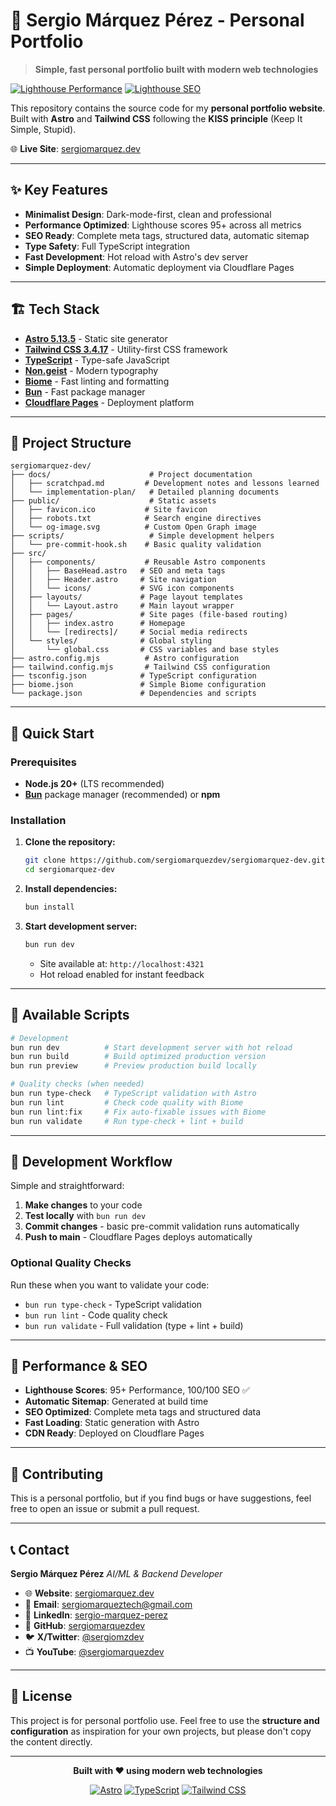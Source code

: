 # 🚀 Sergio Márquez Pérez - Personal Portfolio

> **Simple, fast personal portfolio built with modern web technologies**

[![Lighthouse Performance](https://img.shields.io/badge/Lighthouse-95%2B-brightgreen)](https://pagespeed.web.dev/)
[![Lighthouse SEO](https://img.shields.io/badge/SEO-100%2F100-brightgreen)](https://pagespeed.web.dev/)

This repository contains the source code for my **personal portfolio website**. Built with **Astro** and **Tailwind CSS** following the **KISS principle** (Keep It Simple, Stupid).

🌐 **Live Site**: [sergiomarquez.dev](https://sergiomarquez.dev)

---

## ✨ **Key Features**

- **Minimalist Design**: Dark-mode-first, clean and professional
- **Performance Optimized**: Lighthouse scores 95+ across all metrics
- **SEO Ready**: Complete meta tags, structured data, automatic sitemap
- **Type Safety**: Full TypeScript integration
- **Fast Development**: Hot reload with Astro's dev server
- **Simple Deployment**: Automatic deployment via Cloudflare Pages

---

## 🏗️ **Tech Stack**

- **[Astro 5.13.5](https://astro.build/)** - Static site generator
- **[Tailwind CSS 3.4.17](https://tailwindcss.com/)** - Utility-first CSS framework
- **[TypeScript](https://www.typescriptlang.org/)** - Type-safe JavaScript
- **[Non.geist](https://vercel.com/font/sans)** - Modern typography
- **[Biome](https://biomejs.dev/)** - Fast linting and formatting
- **[Bun](https://bun.sh/)** - Fast package manager
- **[Cloudflare Pages](https://pages.cloudflare.com/)** - Deployment platform

---

## 📁 **Project Structure**

```
sergiomarquez-dev/
├── docs/                      # Project documentation
│   ├── scratchpad.md         # Development notes and lessons learned
│   └── implementation-plan/   # Detailed planning documents
├── public/                    # Static assets
│   ├── favicon.ico           # Site favicon
│   ├── robots.txt            # Search engine directives
│   └── og-image.svg          # Custom Open Graph image
├── scripts/                   # Simple development helpers
│   └── pre-commit-hook.sh    # Basic quality validation
├── src/
│   ├── components/           # Reusable Astro components
│   │   ├── BaseHead.astro   # SEO and meta tags
│   │   ├── Header.astro     # Site navigation
│   │   └── icons/           # SVG icon components
│   ├── layouts/             # Page layout templates
│   │   └── Layout.astro     # Main layout wrapper
│   ├── pages/               # Site pages (file-based routing)
│   │   ├── index.astro      # Homepage
│   │   └── [redirects]/     # Social media redirects
│   └── styles/              # Global styling
│       └── global.css       # CSS variables and base styles
├── astro.config.mjs          # Astro configuration
├── tailwind.config.mjs       # Tailwind CSS configuration
├── tsconfig.json            # TypeScript configuration
├── biome.json               # Simple Biome configuration
└── package.json             # Dependencies and scripts
```

---

## 🚀 **Quick Start**

### **Prerequisites**

- **Node.js 20+** (LTS recommended)
- **[Bun](https://bun.sh/)** package manager (recommended) or **npm**

### **Installation**

1. **Clone the repository:**

   ```bash
   git clone https://github.com/sergiomarquezdev/sergiomarquez-dev.git
   cd sergiomarquez-dev
   ```

2. **Install dependencies:**

   ```bash
   bun install
   ```

3. **Start development server:**

   ```bash
   bun run dev
   ```

   - Site available at: `http://localhost:4321`
   - Hot reload enabled for instant feedback

---

## 📜 **Available Scripts**

```bash
# Development
bun run dev          # Start development server with hot reload
bun run build        # Build optimized production version
bun run preview      # Preview production build locally

# Quality checks (when needed)
bun run type-check   # TypeScript validation with Astro
bun run lint         # Check code quality with Biome
bun run lint:fix     # Fix auto-fixable issues with Biome
bun run validate     # Run type-check + lint + build
```

---

## 🔧 **Development Workflow**

Simple and straightforward:

1. **Make changes** to your code
2. **Test locally** with `bun run dev`
3. **Commit changes** - basic pre-commit validation runs automatically
4. **Push to main** - Cloudflare Pages deploys automatically

### **Optional Quality Checks**

Run these when you want to validate your code:

- `bun run type-check` - TypeScript validation
- `bun run lint` - Code quality check
- `bun run validate` - Full validation (type + lint + build)

---

## 🎯 **Performance & SEO**

- **Lighthouse Scores**: 95+ Performance, 100/100 SEO ✅
- **Automatic Sitemap**: Generated at build time
- **SEO Optimized**: Complete meta tags and structured data
- **Fast Loading**: Static generation with Astro
- **CDN Ready**: Deployed on Cloudflare Pages

---

## 🤝 **Contributing**

This is a personal portfolio, but if you find bugs or have suggestions, feel free to open an issue or submit a pull request.

---

## 📞 **Contact**

**Sergio Márquez Pérez**
_AI/ML & Backend Developer_

- 🌐 **Website**: [sergiomarquez.dev](https://sergiomarquez.dev)
- 📧 **Email**: [sergiomarqueztech@gmail.com](mailto:sergiomarqueztech@gmail.com)
- 💼 **LinkedIn**: [sergio-marquez-perez](https://linkedin.com/in/sergio-marquez-perez/)
- 🐙 **GitHub**: [sergiomarquezdev](https://github.com/sergiomarquezdev)
- 🐦 **X/Twitter**: [@sergiomzdev](https://x.com/sergiomzdev)
- 📺 **YouTube**: [@sergiomarquezdev](https://www.youtube.com/@sergiomarquezdev)

---

## 📄 **License**

This project is for personal portfolio use. Feel free to use the **structure and configuration** as inspiration for your own projects, but please don't copy the content directly.

---

<div align="center">

**Built with ❤️ using modern web technologies**

[![Astro](https://img.shields.io/badge/Astro-FF5D01?style=for-the-badge&logo=astro&logoColor=white)](https://astro.build/)
[![TypeScript](https://img.shields.io/badge/TypeScript-007ACC?style=for-the-badge&logo=typescript&logoColor=white)](https://www.typescriptlang.org/)
[![Tailwind CSS](https://img.shields.io/badge/Tailwind_CSS-38B2AC?style=for-the-badge&logo=tailwind-css&logoColor=white)](https://tailwindcss.com/)

</div>
